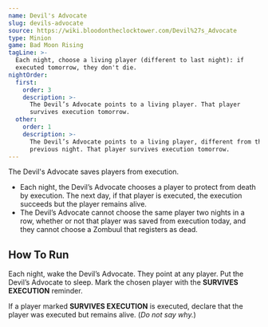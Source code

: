 ```yaml
---
name: Devil's Advocate
slug: devils-advocate
source: https://wiki.bloodontheclocktower.com/Devil%27s_Advocate
type: Minion
game: Bad Moon Rising
tagLine: >-
  Each night, choose a living player (different to last night): if
  executed tomorrow, they don't die.
nightOrder:
  first:
    order: 3
    description: >-
      The Devil’s Advocate points to a living player. That player
      survives execution tomorrow.
  other:
    order: 1
    description: >-
      The Devil’s Advocate points to a living player, different from the
      previous night. That player survives execution tomorrow.
---
```


The Devil's Advocate saves players from execution.

- Each night, the Devil’s Advocate chooses a player to protect from
  death by execution. The next day, if that player is executed, the
  execution succeeds but the player remains alive.
- The Devil’s Advocate cannot choose the same player two nights in a
  row, whether or not that player was saved from execution today, and
  they cannot choose a Zombuul that registers as dead.

## How To Run

Each night, wake the Devil’s Advocate. They point at any player. Put the
Devil’s Advocate to sleep. Mark the chosen player with the **SURVIVES
EXECUTION** reminder.

If a player marked **SURVIVES EXECUTION** is executed, declare that the
player was executed but remains alive. (_Do not say why._)
